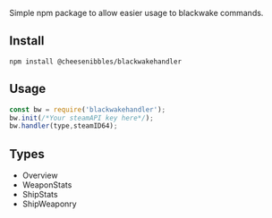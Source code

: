 Simple npm package to allow easier usage to blackwake commands.

## Install

```text
npm install @cheesenibbles/blackwakehandler
```

## Usage

```js
const bw = require('blackwakehandler');
bw.init(/*Your steamAPI key here*/);
bw.handler(type,steamID64);
```

## Types

- Overview
- WeaponStats
- ShipStats
- ShipWeaponry

